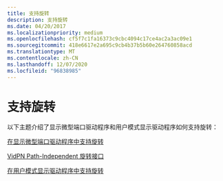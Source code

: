 ```yaml
---
title: 支持旋转
description: 支持旋转
ms.date: 04/20/2017
ms.localizationpriority: medium
ms.openlocfilehash: cf5f7c1fa16373c9cbc4094c17ce4ac2a3ac09e1
ms.sourcegitcommit: 418e6617e2a695c9cb4b37b5b60e264760858acd
ms.translationtype: MT
ms.contentlocale: zh-CN
ms.lasthandoff: 12/07/2020
ms.locfileid: "96838985"
---
```

# <a name="supporting-rotation"></a>支持旋转


以下主题介绍了显示微型端口驱动程序和用户模式显示驱动程序如何支持旋转：

[在显示微型端口驱动程序中支持旋转](supporting-rotation-in-a-display-miniport-driver.md)

[VidPN Path-Independent 旋转接口](/windows-hardware/drivers/ddi/index)

[在用户模式显示驱动程序中支持旋转](supporting-rotation-in-a-user-mode-display-driver.md)

 

